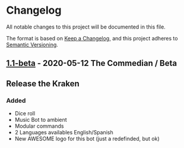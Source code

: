 # Changelog

All notable changes to this project will be documented in this file.

The format is based on [Keep a Changelog](https://keepachangelog.com/en/1.0.0/),
and this project adheres to [Semantic Versioning](https://semver.org/spec/v2.0.0.html).

## [1.1-beta] - 2020-05-12 The Commedian / Beta

## Release the Kraken

### Added

- Dice roll
- Music Bot to ambient
- Modular commands
- 2 Languages availables English/Spanish
- New AWESOME logo for this bot (just a redefinded, but ok)


[1.1-beta]: https://github.com/juananmuxed/muxbot-rpg/releases/tag/v1.1-beta
